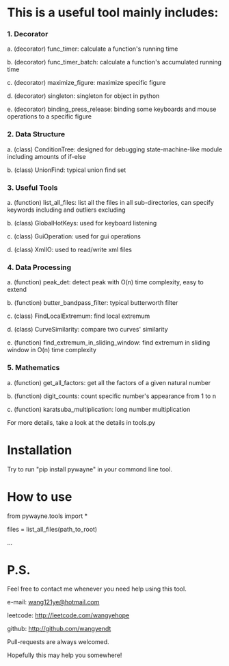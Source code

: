 # This is a useful tool mainly includes:

### 1. Decorator
a. (decorator) func_timer: calculate a function's running time

b. (decorator) func_timer_batch: calculate a function's accumulated running time

c. (decorator) maximize_figure: maximize specific figure

d. (decorator) singleton: singleton for object in python

e. (decorator) binding_press_release: binding some keyboards and mouse operations to a specific figure

### 2. Data Structure
a. (class) ConditionTree: designed for debugging state-machine-like module including amounts of if-else

b. (class) UnionFind: typical union find set

### 3. Useful Tools
a. (function) list_all_files: list all the files in all sub-directories, can specify keywords including and outliers excluding

b. (class) GlobalHotKeys: used for keyboard listening

c. (class) GuiOperation: used for gui operations

d. (class) XmlIO: used to read/write xml files

### 4. Data Processing
a. (function) peak_det: detect peak with O(n) time complexity, easy to extend

b. (function) butter_bandpass_filter: typical butterworth filter

c. (class) FindLocalExtremum: find local extremum

d. (class) CurveSimilarity: compare two curves' similarity

e. (function) find_extremum_in_sliding_window: find extremum in sliding window in O(n) time complexity

### 5. Mathematics

a. (function) get_all_factors: get all the factors of a given natural number

b. (function) digit_counts: count specific number's appearance from 1 to n

c. (function) karatsuba_multiplication: long number multiplication


For more details, take a look at the details in tools.py

# Installation
Try to run "pip install pywayne" in your commond line tool.

# How to use
from pywayne.tools import *

files = list_all_files(path_to_root)

...

# P.S.
Feel free to contact me whenever you need help using this tool.

e-mail: wang121ye@hotmail.com

leetcode: http://leetcode.com/wangyehope

github: http://github.com/wangyendt

Pull-requests are always welcomed.

Hopefully this may help you somewhere!

